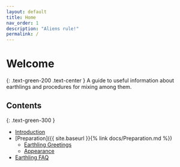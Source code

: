 ```yaml
---
layout: default
title: Home
nav_order: 1
description: "Aliens rule!"
permalink: /
---
```


# Welcome
{: .text-green-200 .text-center }
A guide to useful information about earthlings and procedures for mixing among them.
## Contents
{: .text-green-300 }
+ [Introduction](https://scottgreenhorn.github.io/Hit-the-Mark-doc/docs/Introduction.html)
+ [Preparation]({{ site.baseurl }}{% link docs/Preparation.md %})
  + [Earthling Greetings](https://scottgreenhorn.github.io/Hit-the-Mark-doc/docs/preparation/Greetings)
  + [Appearance](https://scottgreenhorn.github.io/Hit-the-Mark-doc/docs/preparation/Appearance)
+ [Earthling FAQ](https://scottgreenhorn.github.io/Hit-the-Mark-doc/docs/EarthlingFAQ)

